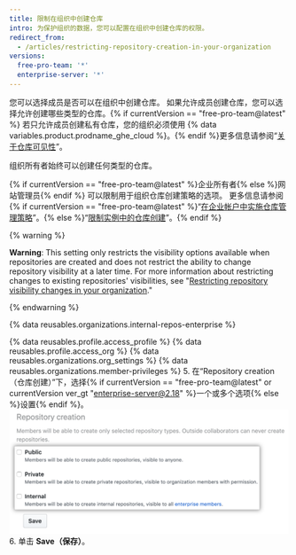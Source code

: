 ```yaml
---
title: 限制在组织中创建仓库
intro: 为保护组织的数据，您可以配置在组织中创建仓库的权限。
redirect_from:
  - /articles/restricting-repository-creation-in-your-organization
versions:
  free-pro-team: '*'
  enterprise-server: '*'
---
```


您可以选择成员是否可以在组织中创建仓库。 如果允许成员创建仓库，您可以选择允许创建哪些类型的仓库。{% if currentVersion == "free-pro-team@latest" %} 若只允许成员创建私有仓库，您的组织必须使用 {% data variables.product.prodname_ghe_cloud %}。{% endif %}更多信息请参阅“[关于仓库可见性](/github/creating-cloning-and-archiving-repositories/about-repository-visibility)”。

组织所有者始终可以创建任何类型的仓库。

{% if currentVersion == "free-pro-team@latest" %}企业所有者{% else %}网站管理员{% endif %} 可以限制用于组织仓库创建策略的选项。 更多信息请参阅{% if currentVersion == "free-pro-team@latest" %}“[在企业帐户中实施仓库管理策略](/github/setting-up-and-managing-your-enterprise-account/enforcing-repository-management-policies-in-your-enterprise-account)”。{% else %}“[限制实例中的仓库创建](/enterprise/admin/user-management/restricting-repository-creation-in-your-instance)”。{% endif %}

{% warning %}

**Warning**: This setting only restricts the visibility options available when repositories are created and does not restrict the ability to change repository visibility at a later time. For more information about restricting changes to existing repositories' visibilities, see "[Restricting repository visibility changes in your organization](/github/setting-up-and-managing-organizations-and-teams/restricting-repository-visibility-changes-in-your-organization)."

{% endwarning %}

{% data reusables.organizations.internal-repos-enterprise %}

{% data reusables.profile.access_profile %}
{% data reusables.profile.access_org %}
{% data reusables.organizations.org_settings %}
{% data reusables.organizations.member-privileges %}
5. 在“Repository creation（仓库创建）”下，选择{% if currentVersion == "free-pro-team@latest" or currentVersion ver_gt "enterprise-server@2.18" %}一个或多个选项{% else %}设置{% endif %}。 ![仓库创建选项](/assets/images/help/organizations/repo-creation-perms-radio-buttons.png)
6. 单击 **Save（保存）**。
